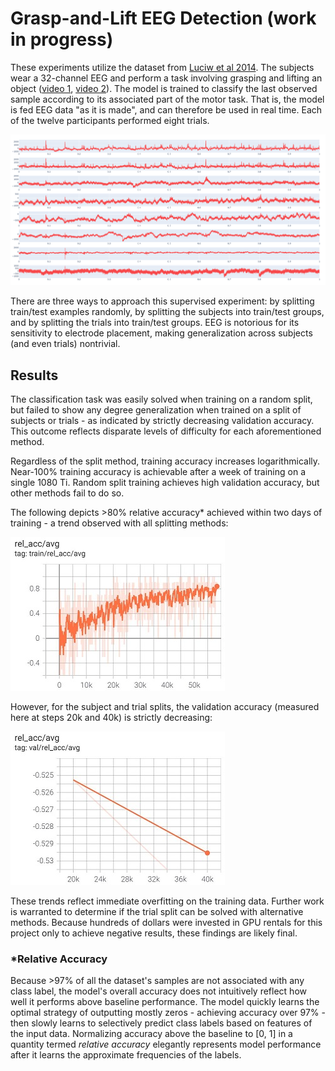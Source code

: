 # Grasp-and-Lift EEG Detection (work in progress)
These experiments utilize the dataset from [Luciw et al 2014](https://www.nature.com/articles/sdata201447). The subjects wear a 32-channel EEG and perform a task involving grasping and lifting an object ([video 1](https://grasplifteeg.nyc3.digitaloceanspaces.com/41597_2014_BFsdata201447_MOESM69_ESM.avi), [video 2](https://grasplifteeg.nyc3.digitaloceanspaces.com/41597_2014_BFsdata201447_MOESM70_ESM.avi)). The model is trained to classify the last observed sample according to its associated part of the motor task. That is, the model is fed EEG data "as it is made", and can therefore be used in real time. Each of the twelve participants performed eight trials.

![](images/data_example.png)

There are three ways to approach this supervised experiment: by splitting train/test examples randomly, by splitting the subjects into train/test groups, and by splitting the trials into train/test groups. EEG is notorious for its sensitivity to electrode placement, making generalization across subjects (and even trials) nontrivial. 

## Results
The classification task was easily solved when training on a random split, but failed to show any degree generalization when trained on a split of subjects or trials - as indicated by strictly decreasing validation accuracy. This outcome reflects disparate levels of difficulty for each aforementioned method.

Regardless of the split method, training accuracy increases logarithmically. Near-100% training accuracy is achievable after a week of training on a single 1080 Ti. Random split training achieves high validation accuracy, but other methods fail to do so. 

The following depicts >80% relative accuracy* achieved within two days of training - a trend observed with all splitting methods:

![](images/training_acc.jpg)

However, for the subject and trial splits, the validation accuracy (measured here at steps 20k and 40k) is strictly decreasing:

![](images/validation_acc.jpg)

These trends reflect immediate overfitting on the training data. Further work is warranted to determine if the trial split can be solved with alternative methods. Because hundreds of dollars were invested in GPU rentals for this project only to achieve negative results, these findings are likely final.

### *Relative Accuracy
Because >97% of all the dataset's samples are not associated with any class label, the model's overall accuracy does not intuitively reflect how well it performs above baseline performance. The model quickly learns the optimal strategy of outputting mostly zeros - achieving accuracy over 97% - then slowly learns to selectively predict class labels based on features of the input data. Normalizing accuracy above the baseline to [0, 1] in a quantity termed *relative accuracy* elegantly represents model performance after it learns the approximate frequencies of the labels.

